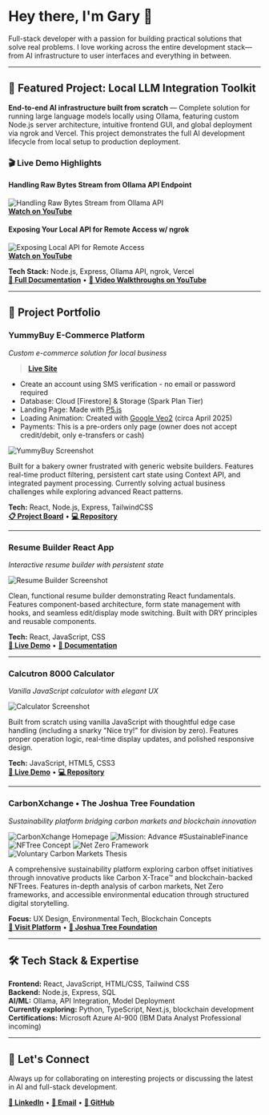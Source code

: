 # Hey there, I'm Gary 👋

Full-stack developer with a passion for building practical solutions that solve real problems. I love working across the entire development stack—from AI infrastructure to user interfaces and everything in between.

---

## 🤖 Featured Project: Local LLM Integration Toolkit

**End-to-end AI infrastructure built from scratch** — Complete solution for running large language models locally using Ollama, featuring custom Node.js server architecture, intuitive frontend GUI, and global deployment via ngrok and Vercel. This project demonstrates the full AI development lifecycle from local setup to production deployment.

### 🎬 Live Demo Highlights

#### Handling Raw Bytes Stream from Ollama API Endpoint
![Handling Raw Bytes Stream from Ollama API](assets/readme-thumbnail-1.gif)  
**[Watch on YouTube](https://youtu.be/YrV2Q_hCtw8?si=yeECOJN9WFXIBH30&t=230)**

#### Exposing Your Local API for Remote Access w/ ngrok
![Exposing Local API for Remote Access](assets/readme-thumbnail-2.gif)  
**[Watch on YouTube](https://youtu.be/Ky8DzoPFd4E?si=Qs5sORy2KA3whU32)**

**Tech Stack:** Node.js, Express, Ollama API, ngrok, Vercel  
**[📖 Full Documentation](https://github.com/myopicOracle/local-llm-guide)** • **[🎥 Video Walkthroughs on YouTube](https://youtu.be/meABLedKNhY)**

---

## 🚀 Project Portfolio

### YummyBuy E-Commerce Platform
*Custom e-commerce solution for local business*

> [**Live Site**](https://www.yummybuy.ca/)
- Create an account using SMS verification - no email or password required
- Database: Cloud [Firestore] & Storage (Spark Plan Tier)
- Landing Page: Made with [P5.js](https://p5js.org/)
- Loading Animation: Created with [Google Veo2](https://deepmind.google/models/veo/) (circa April 2025)
- Payments: This is a pre-orders only page (owner does not accept credit/debit, only e-transfers or cash)

![YummyBuy Screenshot](assets/yummybuy-p5.js-landing-page.png)

Built for a bakery owner frustrated with generic website builders. Features real-time product filtering, persistent cart state using Context API, and integrated payment processing. Currently solving actual business challenges while exploring advanced React patterns.

**Tech:** React, Node.js, Express, TailwindCSS  
**[📋 Project Board](https://github.com/users/myopicOracle/projects/3)** • **[💻 Repository](https://github.com/myopicOracle/YummyBuy.ca)**

---

### Resume Builder React App
*Interactive resume builder with persistent state*

![Resume Builder Screenshot](assets/simple-resume-app.png)

Clean, functional resume builder demonstrating React fundamentals. Features component-based architecture, form state management with hooks, and seamless edit/display mode switching. Built with DRY principles and reusable components.

**Tech:** React, JavaScript, CSS  
**[🔗 Live Demo](https://simple-resume-app.netlify.app/)** • **[📖 Documentation](https://github.com/myopicOracle/resume-builder)**

---

### Calcutron 8000 Calculator
*Vanilla JavaScript calculator with elegant UX*

![Calculator Screenshot](assets/calcutron-8000-v1.png)

Built from scratch using vanilla JavaScript with thoughtful edge case handling (including a snarky "Nice try!" for division by zero). Features proper operation logic, real-time display updates, and polished responsive design.

**Tech:** JavaScript, HTML5, CSS3  
**[🔗 Live Demo](https://calcutron-8000.netlify.app/)** • **[💻 Repository](https://github.com/myopicOracle/calcutron-8000)**

---

### CarbonXchange • The Joshua Tree Foundation
*Sustainability platform bridging carbon markets and blockchain innovation*

![CarbonXchange Homepage](assets/jtf-hero.png)
![Mission: Advance #SustainableFinance](assets/jtf-mission.png)
![NFTree Concept](assets/jtf-about.png)
![Net Zero Framework](assets/jtf-tech.png)
![Voluntary Carbon Markets Thesis](assets/jtf-vision.png)

A comprehensive sustainability platform exploring carbon offset initiatives through innovative products like Carbon X-Trace™ and blockchain-backed NFTrees. Features in-depth analysis of carbon markets, Net Zero frameworks, and accessible environmental education through structured digital storytelling.

**Focus:** UX Design, Environmental Tech, Blockchain Concepts  
**[🌱 Visit Platform](https://carbonxchange.ai/)** • **[🌳 Joshua Tree Foundation](https://yuccapalms.org/)**

---

## 🛠️ Tech Stack & Expertise

**Frontend:** React, JavaScript, HTML/CSS, Tailwind CSS  
**Backend:** Node.js, Express, SQL  
**AI/ML:** Ollama, API Integration, Model Deployment  
**Currently exploring:** Python, TypeScript, Next.js, blockchain development  
**Certifications:** Microsoft Azure AI-900 (IBM Data Analyst Professional incoming)

---

## 🤝 Let's Connect

Always up for collaborating on interesting projects or discussing the latest in AI and full-stack development.

**[💼 LinkedIn](https://linkedin.com/in/xiagary)** • **[📧 Email](mailto:garebearcodes@gmail.com)** • **[🐙 GitHub](https://github.com/myopicOracle)**
